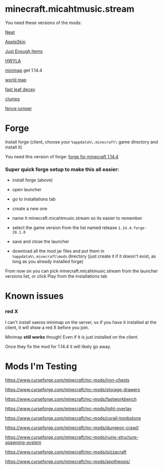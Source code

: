 # minecraft.micahtmusic.stream


You need these versions of the mods:

[Neat](https://www.curseforge.com/minecraft/mc-mods/neat/download/2755569)

[AppleSkin](https://www.curseforge.com/minecraft/mc-mods/appleskin/download/2755633)

[Just Enough Items](https://www.curseforge.com/minecraft/mc-mods/jei/download/2804030)

[HWYLA](https://www.curseforge.com/minecraft/mc-mods/hwyla/download/2777880)

[minimap](http://chocolateminecraft.com/minimapdownload.php) get 1.14.4

[world map](https://www.curseforge.com/minecraft/mc-mods/xaeros-world-map/download/2784227)

[fast leaf decay](https://www.curseforge.com/minecraft/mc-mods/fast-leaf-decay/download/2758874)

[clumps](https://www.curseforge.com/minecraft/mc-mods/clumps/download/2741398)

[fence jumper](https://www.curseforge.com/minecraft/mc-mods/fence-jumper/download/2753539)


# Forge

Install forge (client, choose your `%appdata%\.minecraft\` game directory and install it)

You need this version of forge: [forge for minecraft 1.14.4](https://files.minecraftforge.net/maven/net/minecraftforge/forge/1.14.4-28.1.0/forge-1.14.4-28.1.0-installer.jar)
	

### Super quick forge setup to make this all easier:

- install forge (above)

- open launcher
- go to installations tab
- create a new one
- name it minecraft.micahtmusic.stream so its easier to remember
- select the game version from the list named release `1.14.4-forge-28.1.0`
- save and close the launcher
- download all the mod jar files and put them in `%appdata%\.minecraft\mods` directory (just create it if it doesn't exist, as long as you already installed forge)

From now on you can pick minecraft.micahtmusic.stream from the launcher versions list, or click Play from the installations tab



# Known issues

### red X

I can't install xaeros minimap on the server, so if you have it installed at the client, it will show a red X before you join.

Minimap **still works** though! Even if it is just installed on the client.

Once they fix the mod for 1.14.4 it will likely go away.



# Mods I'm Testing

https://www.curseforge.com/minecraft/mc-mods/iron-chests

https://www.curseforge.com/minecraft/mc-mods/storage-drawers

https://www.curseforge.com/minecraft/mc-mods/fastworkbench

https://www.curseforge.com/minecraft/mc-mods/light-overlay

https://www.curseforge.com/minecraft/mc-mods/corail-tombstone

https://www.curseforge.com/minecraft/mc-mods/dungeon-crawl/

https://www.curseforge.com/minecraft/mc-mods/ruins-structure-spawning-system

https://www.curseforge.com/minecraft/mc-mods/pizzacraft

https://www.curseforge.com/minecraft/mc-mods/apotheosis/
